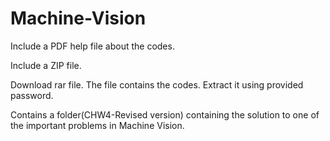# Machine-Vision
Include a PDF help file about the codes.

Include a ZIP file.

Download rar file. The file contains the codes. Extract it using provided password.

Contains a folder(CHW4-Revised version) containing the solution to one of the important problems in Machine Vision.
